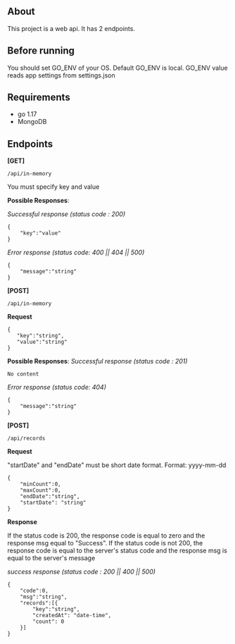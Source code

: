 ## About

This project is a web api. It has 2 endpoints.

## Before running

You should set GO_ENV of your OS. Default GO_ENV is local. GO_ENV value reads app settings from settings.json

## Requirements

 - go 1.17 
 - MongoDB

## Endpoints

**[GET]**

    /api/in-memory

You must specify key and value

**Possible Responses**:

*Successful response (status code : 200)*
  

   

    {
	    "key":"value"
    }

*Error response (status code: 400 || 404 || 500)*

    {
    	"message":"string"
    }



**[POST]**

    /api/in-memory

**Request**

    {
	   "key":"string",
	   "value":"string"
    }



**Possible Responses**:
*Successful response (status code : 201)*
 

    No content

*Error response (status code: 404)*

    {
	    "message":"string"
    }

**[POST]**

    /api/records

**Request**

"startDate" and "endDate" must be short date format. Format: yyyy-mm-dd

    {
	    "minCount":0,
	    "maxCount":0,
	    "endDate":"string",
	    "startDate": "string"
    }

**Response**

If the status code is 200, the response code is equal to zero and the response msg equal to "Success". If the status code is not 200, the response code is equal to the server's status code and the response msg is equal to the server's message

*success response (status code : 200 || 400 || 500)*

    {
	    "code":0,
	    "msg":"string",
	    "records":[{
		    "key":"string",
		    "createdAt": "date-time",
		    "count": 0
	    }]
    }

